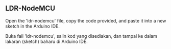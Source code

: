 ## LDR-NodeMCU

Open the 'ldr-nodemcu' file, copy the code provided, and paste it into a new sketch in the Arduino IDE.

Buka fail 'ldr-nodemcu', salin kod yang disediakan, dan tampal ke dalam lakaran (sketch) baharu di Arduino IDE.
